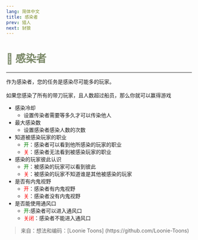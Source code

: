 ```yaml
---
lang: 简体中文
title: 感染者
prev: 猎人
next: 豺狼
---
```


# <font color="#7b8968">🦠 <b>感染者</b></font> <Badge text="Killing" type="tip" vertical="middle"/>

***

作为感染者，您的任务是感染尽可能多的玩家。<br><br>
如果您感染了所有的带刀玩家，且人数超过船员，那么你就可以赢得游戏

- 感染冷却
  - 设置传染者需要等多久才可以传染他人
- 最大感染数
  - 设置感染者感染人数的次数
- 知道被感染玩家的职业
  - <font color=green>开</font>：感染者可以看到他所感染的玩家的职业
  - <font color=red>关</font>：感染者无法看到被感染玩家的职业
- 感染的玩家彼此认识
  - <font color=green>开</font>：被感染的玩家可以看到彼此
  - <font color=red>关</font>：被感染的玩家不知道谁是其他被感染的玩家
- 是否有内鬼视野
  - <font color=red>开</font>：感染者有内鬼视野
  - <font color=red>关</font>：感染者没有内鬼视野
- 是否能使用通风口
  - <font color=green>开</font>:感染者可以进入通风口
  - <font color=red>关闭</font>：感染者不能进入通风口

> 来自：想法和编码：[Loonie Toons]
> (https\://github.com/Loonie-Toons)
